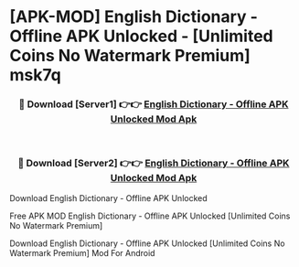 # [APK-MOD] English Dictionary - Offline APK Unlocked - [Unlimited Coins No Watermark Premium] msk7q



<div align="center">
<h3>🔴 Download [Server1] 👉👉 <a href="https://momento.my/?title=English_Dictionary_-_Offline_APK_Unlocked">English Dictionary - Offline APK Unlocked Mod Apk</a></h3><br>

<h3>🔴 Download [Server2] 👉👉 <a href="https://momento.my/?title=English_Dictionary_-_Offline_APK_Unlocked">English Dictionary - Offline APK Unlocked Mod Apk</a></h3>
</div>



Download English Dictionary - Offline APK Unlocked 

Free APK MOD English Dictionary - Offline APK Unlocked [Unlimited Coins No Watermark Premium]

Download English Dictionary - Offline APK Unlocked [Unlimited Coins No Watermark Premium] Mod For Android
